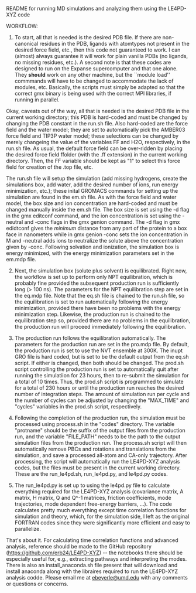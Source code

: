 README for running MD simulations and analyzing them using the LE4PD-XYZ code

WORKFLOW:

1) To start, all that is needed is the desired PDB file. If there are non-canonical residues in the PDB, ligands with atomtypes not present in the desired force field, etc., then this code not guaranteed to work. I can (almost) always guarantee it will work for plain vanilla PDBs (no ligands, no missing residues, etc.). A second note is that these codes are designed to run on the Expanse supercomputer and that one alone. They **should** work on any other machine, but the ``module load'' commmands will have to be changed to accommodate the lack of modules, etc. Basically, the scripts must simply be adapted so that the correct gmx binary is being used with the correct MPI libraries, if running in parallel.

Okay, caveats out of the way, all that is needed is the desired PDB file in the current working directory; this PDB is hard-coded and must be changed by changing the PDB constant in the run.sh file. Also hard-coded are the force field and the water model; they are set to automatically pick the AMBER03 force field and TIP3P water model; these selections can be changed by merely changeing the value of the variables FF and H2O, respectively, in the run.sh file. As usual, the default force field can be over-ridden by placing the desired force field ffolder (with the .ff extension) in the current working directory. Then, the FF variable should be kept as "1" to select this force field for creation of the .top file, etc.

The run.sh file will setup the simulation (add missing hydrogens, create the simulations box, add water, add the desired number of ions, run energy minimization, etc.); these inital GROMACS commands for setting up the simulation are found in the em.sh file. As with the force field and water model, the box size and ion concentration are hard-coded and must be changed manually inside the em.sh file. The box size is set using the -d flag in the gmx editconf command, and the ion concentration is set using the -neutral and -conc flags in the gmx genion command. The -d flag in gmx edidtconf gives the *minimum* distance from any part of the protein to a box face in nanometers while in gmx genion -conc sets the ion concentration in M and -neutral adds ions to neutralize the solute above the concentration given by -conc. Following solvation and ionization, the simulation box is energy minimized, with the energy minimization parameters set in the em.mdp file.

2) Next, the simulation box (solute plus solvent) is equilibrated. Right now, the workflow is set up to perform only NPT equilibration, which is probably fine provided the subsequent production run is sufficiently long (> 100 ns). The parameters for the NPT equilibration step are set in the eq.mdp file. Note that the eq.sh file is chained to the run.sh file, so the equilibration is set to run automatically following the energy minimization, provided there have been no problems with the energy minimization step. Likewise, the production run is chained to the equilibration step so, provided there are no problems in the equilibration, the production run will proceed immediately following the equilibration.

3) The production run follows the equilibration automatically. The parameters for the production run are set in the pro.mdp file. By default, the production run is set to use the NVT ensemble at 300K. The inupt GRO file is hard coded, but is set to be the default output from the eq.sh script. If either is changed, then both should be changed. The prod.sh script controlling the production run is set to automatically quit after running the simulatiion for 23 hours, then to re-submit the simulation for a total of 10 times. Thus, the prod.sh script is programmed to simulate for a total of 230 hours or until the production run reaches the desired number of integration steps. The amount of simulation run per cycle and the number of cycles can be adjusted by changing the "MAX_TIME" and "cycles" variables in the prod.sh script, respectively.

4) Following the completion of the production run, the simulation must be processed using process.sh in the "codes" directory. The variable "protname" should be the suffix of the output files from the production run, and the variable "FILE_PATH" needs to be the path to the output simulation files from the production run. The process.sh script will then automatically remove PBCs and rotations and translations from the simulation, and save a processed all-atom and CA-only trajectory. After processing, the script will automatically run the LE4PD-XYZ analysis codes, but the files must be present in the current working directory. These are the run_le4pd.sh, run_le4pd.py, and le4pd.py codes.

5) The run_le4pd.py is set up to using the le4pd.py file to calculate everything required for the LE4PD-XYZ analysis (covariance matrix, A matrix, H matrix, Q and Q^-1 matrices, friction coefficients, mode trajectories, mode dependent free-energy barriers, ...). The code calculates pretty much everything except time correlation functions for simulation and theory, which, for the simulation side, I left as the original FORTRAN codes since they were significantly more efficient and easy to parallelize.

That's about it. For calculating time correlation functions and advanced analysis, reference should be made to the GitHub repository (https://github.com/erb24/LE4PD-XYZ) -- the notebooks there should be especially useful for, e.g., extracting pathways and interpreting the modes. There is also an install_anaconda.sh file present that will download and install anaconda along with the libraires required to run the LE4PD-XYZ analysis codde. Please email me at ebeyerle@umd.edu with any comments or questions or concerns.
